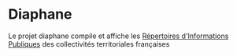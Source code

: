 # Diaphane

Le projet diaphane compile et affiche les [Répertoires d'Informations Publiques](https://www.legifrance.gouv.fr/affichCodeArticle.do;jsessionid=E2A8B1570E0A1B4767E4E1093CA19FB5.tpdila10v_2?idArticle=LEGIARTI000033219056&cidTexte=LEGITEXT000031366350&dateTexte=20170208) des collectivités territoriales françaises



